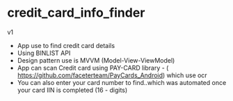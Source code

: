 # credit_card_info_finder
v1
* App use to find credit  card details 
* Using BINLIST API 
* Design pattern use is MVVM (Model-View-ViewModel)
* App can scan Credit card using PAY-CARD library - ( https://github.com/faceterteam/PayCards_Android) which use ocr
* You can also enter your card number to find..which was automated once your card IIN is completed (16 - digits)

